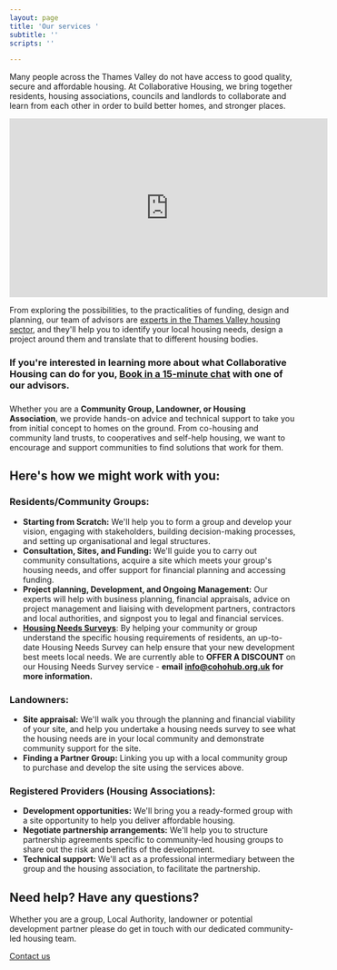 ```yaml
---
layout: page
title: 'Our services '
subtitle: ''
scripts: ''

---
```

Many people across the Thames Valley do not have access to good quality, secure and affordable housing. At Collaborative Housing, we bring together residents, housing associations, councils and landlords to collaborate and learn from each other in order to build better homes, and stronger places.

<iframe width="560" height="315" src="https://www.youtube.com/embed/cSXPj93ZJyI" frameborder="0" allow="accelerometer; autoplay; clipboard-write; encrypted-media; gyroscope; picture-in-picture" allowfullscreen></iframe>

From exploring the possibilities, to the practicalities of funding, design and planning, our team of advisors are [experts in the Thames Valley housing sector](https://5bsaohjulxdciw.instant.forestry.io/about-us/our-people/), and they'll help you to identify your local housing needs, design a project around them and translate that to different housing bodies.

### If you're interested in learning more about what Collaborative Housing can do for you, [Book in a 15-minute chat](https://calendly.com/cohohub/15min) with one of our advisors.

<h3></h3>

Whether you are a **Community Group, Landowner, or Housing Association**, we provide hands-on advice and technical support to take you from initial concept to homes on the ground. From co-housing and community land trusts, to cooperatives and self-help housing, we want to encourage and support communities to find solutions that work for them.

## Here's how we might work with you:

### **Residents/Community Groups:**

* **Starting from Scratch:** We'll help you to form a group and develop your vision, engaging with stakeholders, building decision-making processes, and setting up organisational and legal structures.
* **Consultation, Sites, and Funding:** We'll guide you to carry out community consultations, acquire a site which meets your group's housing needs, and offer support for financial planning and accessing funding.
* **Project planning, Development, and Ongoing Management:** Our experts will help with business planning, financial appraisals, advice on project management and liaising with development partners, contractors and local authorities, and signpost you to legal and financial services.
* [**Housing Needs Surveys**](/uploads/housing-needs-survey-digital.pdf "housing-needs-survey-digital.pdf"): By helping your community or group understand the specific housing requirements of residents, an up-to-date Housing Needs Survey can help ensure that your new development best meets local needs. We are currently able to **OFFER A DISCOUNT** on our Housing Needs Survey service - **email** [**info@cohohub.org.uk**](mailto:info@cohohub.org.uk) **for more information.**

### **Landowners:**

* **Site appraisal:** We'll walk you through the planning and financial viability of your site, and help you undertake a housing needs survey to see what the housing needs are in your local community and demonstrate community support for the site.
* **Finding a Partner Group:** Linking you up with a local community group to purchase and develop the site using the services above.

### **Registered Providers (Housing Associations):**

* **Development opportunities:** We'll bring you a ready-formed group with a site opportunity to help you deliver affordable housing.
* **Negotiate partnership arrangements:** We'll help you to structure partnership agreements specific to community-led housing groups to share out the risk and benefits of the development.
* **Technical support:** We'll act as a professional intermediary between the group and the housing association, to facilitate the partnership.

<div class="pullout-box centre"> <h2>Need help? Have any questions?</h2> <p>Whether you are a group, Local Authority, landowner or potential development partner please do get in touch with our dedicated community-led housing team.</p> <a class="button" href="/contact">Contact us</a> </div>